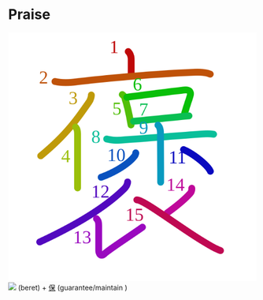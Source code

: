 # Praise
![褒](../kanji-colorize/8912.svg)
![](http://www.kanjidamage.com/assets/radsmall/lid-27eb5444db66fa741b5e9033a1c88c54af8d81584c23b0539a1d6da210c43388.jpg) (beret) +  [保](保.md) (guarantee/maintain ) 